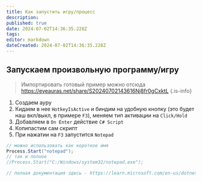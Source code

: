 ```yaml
---
title: Как запустить игру/процесс
description: 
published: true
date: 2024-07-02T14:36:35.228Z
tags: 
editor: markdown
dateCreated: 2024-07-02T14:36:35.228Z
---
```


## Запускаем произвольную программу/игру
> Импортировать готовый пример можно отсюда https://eyeauras.net/share/S20240702143616Nj8fr0gCxktL
{.is-info}

1. Создаем ауру
2. Кидаем в нее `HotkeyIsActive` и биндим на удобную кнопку (это будет наш вкл/выкл, в примере `F3`), меняем тип активации на `Click/Hold`
3. Добавляем в `On Enter` действие `C# Script`
4. Копипастим сам скрипт
5. При нажатии на `F3` запустится `Notepad`

```csharp
// можно использовать как короткое имя
Process.Start("notepad");
// так и полное
//Process.Start("C:/Windows/system32/notepad.exe");

// полная документация здесь - https://learn.microsoft.com/en-us/dotnet/api/system.diagnostics.process.start?view=net-8.0
```
